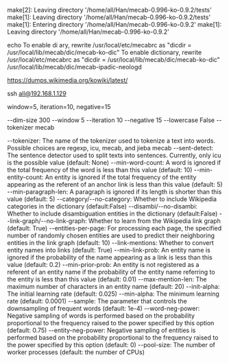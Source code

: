 make[2]: Leaving directory '/home/all/Han/mecab-0.996-ko-0.9.2/tests'
make[1]: Leaving directory '/home/all/Han/mecab-0.996-ko-0.9.2/tests'
make[1]: Entering directory '/home/all/Han/mecab-0.996-ko-0.9.2'
make[1]: Leaving directory '/home/all/Han/mecab-0.996-ko-0.9.2'


echo To enable di
ary, rewrite /usr/local/etc/mecabrc as \"dicdir = /usr/local/lib/mecab/dic/mecab-ko-dic\"
To enable dictionary, rewrite /usr/local/etc/mecabrc as "dicdir = /usr/local/lib/mecab/dic/mecab-ko-dic"
/usr/local/lib/mecab/dic/mecab-ipadic-neologd

https://dumps.wikimedia.org/kowiki/latest/


ssh all@192.168.1.129






window=5, iteration=10, negative=15


--dim-size 300 --window 5 --iteration 10 --negative 15 --lowercase False --tokenizer mecab

--tokenizer: The name of the tokenizer used to tokenize a text into words. Possible choices are regexp, icu, mecab, and jieba
   mecab
--sent-detect: The sentence detector used to split texts into sentences. Currently, only icu is the possible value (default: None)
--min-word-count: A word is ignored if the total frequency of the word is less than this value (default: 10)
--min-entity-count: An entity is ignored if the total frequency of the entity appearing as the referent of an anchor link is less than this value (default: 5)
--min-paragraph-len: A paragraph is ignored if its length is shorter than this value (default: 5)
--category/--no-category: Whether to include Wikipedia categories in the dictionary (default:False)
--disambi/--no-disambi: Whether to include disambiguation entities in the dictionary (default:False)
--link-graph/--no-link-graph: Whether to learn from the Wikipedia link graph (default: True)
--entities-per-page: For processing each page, the specified number of randomly chosen entities are used to predict their neighboring entities in the link graph (default: 10)
--link-mentions: Whether to convert entity names into links (default: True)
--min-link-prob: An entity name is ignored if the probability of the name appearing as a link is less than this value (default: 0.2)
--min-prior-prob: An entity is not registered as a referent of an entity name if the probability of the entity name referring to the entity is less than this value (default: 0.01)
--max-mention-len: The maximum number of characters in an entity name (default: 20)
--init-alpha: The initial learning rate (default: 0.025)
--min-alpha: The minimum learning rate (default: 0.0001)
--sample: The parameter that controls the downsampling of frequent words (default: 1e-4)
--word-neg-power: Negative sampling of words is performed based on the probability proportional to the frequency raised to the power specified by this option (default: 0.75)
--entity-neg-power: Negative sampling of entities is performed based on the probability proportional to the frequency raised to the power specified by this option (default: 0)
--pool-size: The number of worker processes (default: the number of CPUs)